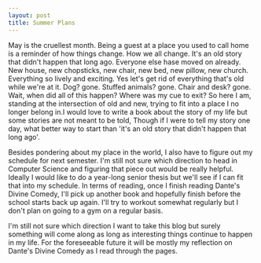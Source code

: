 ```yaml
---
layout: post
title: Summer Plans
---
```


May is the cruellest month. Being a guest at a place you used to call home is a reminder of how things change. How we all change. It's an old story that didn't happen that long ago. Everyone else hase moved on already. New house, new chopsticks, new chair, new bed, new pillow, new church. Everything so lively and exciting. Yes let's get rid of everything that's old while we're at it. Dog? gone. Stuffed animals? gone. Chair and desk? gone. Wait, when did all of this happen? Where was my cue to exit? So here I am, standing at the intersection of old and new, trying to fit into a place I no longer belong in.I would love to write a book about the story of my life but some stories are not meant to be told, Though if I were to tell my story one day, what better way to start than 'it's an old story that didn't happen that long ago'.

Besides pondering about my place in the world, I also have to figure out my schedule for next semester. I'm still not sure which direction to head in Computer Science and figuring that piece out would be really helpful. Ideally I would like to do a year-long senior thesis but we'll see if I can fit that into my schedule. In terms of reading, once I finish reading Dante's Divine Comedy, I'll pick up another book and hopefully finish before the school starts back up again. I'll try to workout somewhat regularly but I don't plan on going to a gym on a regular basis.

I'm still not sure which direction I want to take this blog but surely something will come along as long as interesting things continue to  happen in my life. For the foreseeable future it will be mostly my reflection on Dante's Divine Comedy as I read through the pages.   
